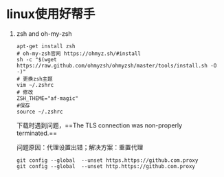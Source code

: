 # linux使用好帮手

1. zsh and oh-my-zsh

   ```shell
   apt-get install zsh
   # oh-my-zsh官网 https://ohmyz.sh/#install
   sh -c "$(wget https://raw.github.com/ohmyzsh/ohmyzsh/master/tools/install.sh -O -)"
   # 更换zsh主题
   vim ~/.zshrc
   # 修改
   ZSH_THEME="af-magic"
   #保存
   source ~/.zshrc
   
   ```

   下载时遇到问题，==The TLS connection was non-properly terminated.==

   问题原因：代理设置出错；解决方案：重置代理

   ```shell
   git config --global  --unset https.https://github.com.proxy 
   git config --global  --unset http.https://github.com.proxy 
   ```

   

